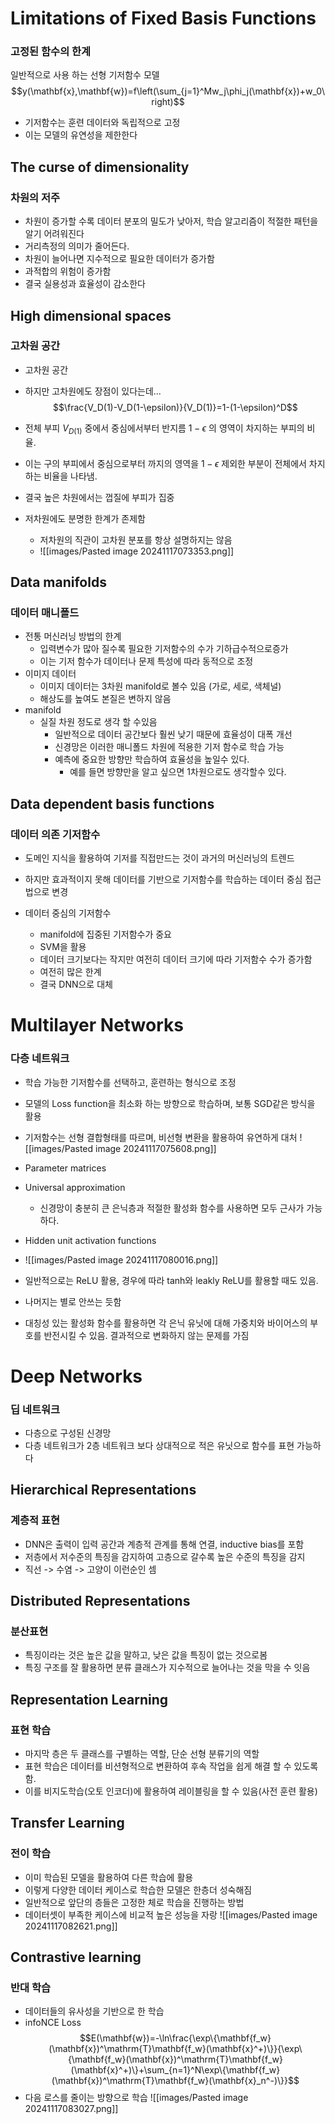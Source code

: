 # Limitations of Fixed Basis Functions
### 고정된 함수의 한계
일반적으로 사용 하는 선형 기저함수 모델
$$y(\mathbf{x},\mathbf{w})=f\left(\sum_{j=1}^Mw_j\phi_j(\mathbf{x})+w_0\right)$$
- 기저함수는 훈련 데이터와 독립적으로 고정
- 이는 모델의 유연성을 제한한다

## The curse of dimensionality
### 차원의 저주
- 차원이 증가할 수록 데이터 분포의 밀도가 낮아저, 학습 알고리즘이 적절한 패턴을 알기 어려워진다
- 거리측정의 의미가 줄어든다.
- 차원이 늘어나면 지수적으로 필요한 데이터가 증가함
- 과적합의 위험이 증가함
- 결국 실용성과 효율성이 감소한다
## High dimensional spaces
### 고차원 공간
- 고차원 공간
- 하지만 고차원에도 장점이 있다는데...
$$\frac{V_D(1)-V_D(1-\epsilon)}{V_D(1)}=1-(1-\epsilon)^D$$
- 전체 부피 $V_{D(1)}$ 중에서 중심에서부터 반지름 $1-\epsilon$ 의 영역이 차지하는 부피의 비율.
- 이는 구의 부피에서 중심으로부터 까지의 영역을 $1-\epsilon$ 제외한 부분이 전체에서 차지하는 비율을 나타냄.
- 결국 높은 차원에서는 껍질에 부피가 집중

- 저차원에도 분명한 한계가 존제함
	- 저차원의 직관이 고차원 분포를 항상 설명하지는 않음
	- ![[images/Pasted image 20241117073353.png]]

## Data manifolds
### 데이터 매니폴드
- 전통 머신러닝 방법의 한계
	- 입력변수가 많아 질수록 필요한 기저함수의 수가 기하급수적으로증가
	- 이는 기저 함수가 데이터나 문제 특성에 따라 동적으로 조정
- 이미지 데이터
	- 이미지 데이터는 3차원 manifold로 볼수 있음 (가로, 세로, 색체널)
	- 해상도를 높여도 본질은 변하지 않음
- manifold
	- 실질 차원 정도로 생각 할 수있음
		- 일반적으로 데이터 공간보다 훨씬 낮기 때문에 효율성이 대폭 개선
		- 신경망은 이러한 매니폴드 차원에 적용한 기저 함수로 학습 가능
		- 예측에 중요한 방향만 학습하여 효율성을 높일수 있다.
			- 예를 들면 방향만을 알고 싶으면 1차원으로도 생각할수 있다.
## Data dependent basis functions
### 데이터 의존 기저함수
- 도메인 지식을 활용하여 기저를 직접만드는 것이 과거의 머신러닝의 트렌드
- 하지만 효과적이지 못해 데이터를 기반으로 기저함수를 학습하는 데이터 중심 접근법으로 변경

- 데이터 중심의 기저함수
	- manifold에 집중된 기저함수가 중요
	- SVM을 활용
	- 데이터 크기보다는 작지만 여전히 데이터 크기에 따라 기저함수 수가 증가함
	- 여전히 많은 한계
	- 결국 DNN으로 대체

# Multilayer Networks
### 다층 네트워크
- 학습 가능한 기저함수를 선택하고, 훈련하는 형식으로 조정
- 모델의 Loss function을 최소화 하는 방향으로 학습하며, 보통 SGD같은 방식을 활용
- 기저함수는 선형 결합형태를 따르며, 비선형 변환을 활용하여 유연하게 대처
![[images/Pasted image 20241117075608.png]]

- Parameter matrices
- Universal approximation
	- 신경망이 충분히 큰 은닉층과 적절한 활성화 함수를 사용하면 모두 근사가 가능하다.
- Hidden unit activation functions
- ![[images/Pasted image 20241117080016.png]]
- 일반적으로는 ReLU 활용, 경우에 따라 tanh와 leakly ReLU를 활용할 때도 있음.
- 나머지는 별로 안쓰는 듯함
- 대칭성 있는 활성화 함수를 활용하면 각 은닉 유닛에 대해 가중치와 바이어스의 부호를 반전시킬 수 있음. 결과적으로 변화하지 않는 문제를 가짐

# Deep Networks
### 딥 네트워크
- 다층으로 구성된 신경망
- 다층 네트워크가 2층 네트워크 보다 상대적으로 적은 유닛으로 함수를 표현 가능하다

## Hierarchical Representations
### 계층적 표현
- DNN은 출력이 입력 공간과 계층적 관계를 통해 연결, inductive bias를 포함
- 저층에서 저수준의 특징을 감지하여 고층으로 갈수록 높은 수준의 특징을 감지
- 직선 -> 수염 -> 고양이 이런순인 셈
## Distributed Representations
### 분산표현
- 특징이라는 것은 높은 값을 말하고, 낮은 값을 특징이 없는 것으로봄
- 특징 구조를 잘 활용하면 분류 클래스가 지수적으로 늘어나는 것을 막을 수 잇음

## Representation Learning
### 표현 학습
- 마지막 층은 두 클래스를 구별하는 역할, 단순 선형 분류기의 역할
- 표현 학습은 데이터를 비션형적으로 변환하여 후속 작업을 쉽게 해결 할 수 있도록 함.
- 이를 비지도학습(오토 인코더)에 활용하여 레이블링을 할 수 있음(사전 훈련 활용)

## Transfer Learning
### 전이 학습
- 이미 학습된 모델을 활용하여 다른 학습에 활용
- 이렇게 다양한 데이터 케이스로 학습한 모델은 한층더 성숙해짐
- 일반적으로 앞단의 층들은 고정한 체로 학습을 진행하는 방법
-  데이터셋이 부족한 케이스에 비교적 높은 성능을 자랑
![[images/Pasted image 20241117082621.png]]

## Contrastive learning
### 반대 학습
- 데이터들의 유사성을 기반으로 한 학습
- infoNCE Loss
$$E(\mathbf{w})=-\ln\frac{\exp\{\mathbf{f_w}(\mathbf{x})^\mathrm{T}\mathbf{f_w}(\mathbf{x}^+)\}}{\exp\{\mathbf{f_w}(\mathbf{x})^\mathrm{T}\mathbf{f_w}(\mathbf{x}^+)\}+\sum_{n=1}^N\exp\{\mathbf{f_w}(\mathbf{x})^\mathrm{T}\mathbf{f_w}(\mathbf{x}_n^-)\}}$$
- 다음 로스를 줄이는 방향으로 학습
![[images/Pasted image 20241117083027.png]]
